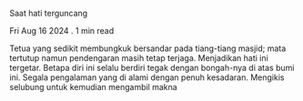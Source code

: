 Saat hati terguncang

Fri Aug 16 2024 . 1 min read

Tetua yang sedikit membungkuk bersandar pada tiang-tiang masjid; mata tertutup namun pendengaran masih tetap terjaga. Menjadikan hati ini tergetar.
Betapa diri ini selalu berdiri tegak dengan bongah-nya di atas bumi ini.
Segala pengalaman yang di alami dengan penuh kesadaran. Mengikis selubung untuk kemudian mengambil makna
